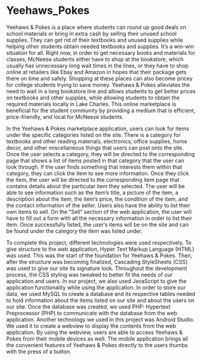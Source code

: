 # Yeehaws_Pokes

Yeehaws & Pokes is a place where students can round up good deals on school materials or bring in extra cash by selling their unused school supplies. They can get rid of their textbooks and unused supplies while helping other students obtain needed textbooks and supplies. It’s a win-win situation for all. Right now, in order to get necessary books and materials for classes, McNeese students either have to shop at the bookstore, which usually has unnecessary long wait times in the lines, or they have to shop online at retailers like Ebay and Amazon in hopes that their package gets there on time and safely. Shopping at these places can also become pricey for college students trying to save money. Yeehaws & Pokes alleviates the need to wait in a long bookstore line and allows students to get better prices on textbooks and other supplies, while allowing students to obtain the required materials locally in Lake Charles. This online marketplace is beneficial for the student community by providing a medium that is efficient, price-friendly, and local for McNeese students. 

In the Yeehaws & Pokes marketplace application, users can look for items under the specific categories listed on the site. There is a category for textbooks and other reading materials, electronics, office supplies, home decor, and other miscellaneous things that users can post onto the site. Once the user selects a category, they will be directed to the corresponding page that shows a list of items posted in that category that the user can look through. If the user finds something that interests them within that category, they can click the item to see more information. Once they click the item, the user will be directed to the corresponding item page that contains details about the particular item they selected. The user will be able to see information such as the item’s title, a picture of the item, a description about the item, the item’s price, the condition of the item, and the contact information of the seller. Users also have the ability to list their own items to sell. On the “Sell” section of the web application, the user will have to fill out a form with all the necessary information in order to list their item. Once successfully listed, the user’s items will be on the site and can be found under the category the item was listed under. 
  
To complete this project, different technologies were used respectively. To give structure to the web application, Hyper Text Markup Language (HTML) was used. This was the start of the foundation for Yeehaws & Pokes. Then, after the structure was becoming finalized, Cascading StyleSheets (CSS) was used to give our site its signature look. Throughout the development process, the CSS styling was tweaked to better fit the needs of our application and users. In our project, we also used JavaScript to give the application functionality while using the application. In order to store our data, we used MySQL to create a database and its respective tables needed to hold information about the items listed on our site and about the users on our site. Once the database was created, we used PHP: Hypertext Preprocessor (PHP) to communicate with the database from the web application. Another technology we used in this project was Android Studio. We used it to create a webview to display the contents from the web application. By using the webview, users are able to access Yeehaws & Pokes from their mobile devices as well. The mobile application brings all the convenient features of Yeehaws & Pokes directly to the users thumbs with the press of a button.
